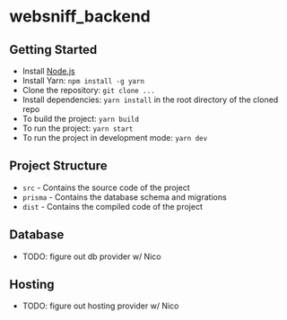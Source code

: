 # websniff_backend

## Getting Started

- Install [Node.js](https://nodejs.org/en/download/)
- Install Yarn: `npm install -g yarn`
- Clone the repository: `git clone ...`
- Install dependencies: `yarn install` in the root directory of the cloned repo
- To build the project: `yarn build`
- To run the project: `yarn start`
- To run the project in development mode: `yarn dev`

## Project Structure

- `src` - Contains the source code of the project
- `prisma` - Contains the database schema and migrations
- `dist` - Contains the compiled code of the project

## Database

- TODO: figure out db provider w/ Nico

## Hosting

- TODO: figure out hosting provider w/ Nico
